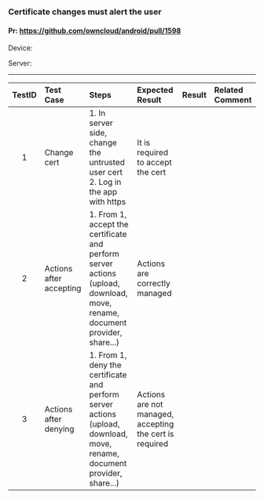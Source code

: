 ###  Certificate changes must alert the user 

#### Pr: https://github.com/owncloud/android/pull/1598

Device:

Server: 

---

 
| TestID | Test Case | Steps | Expected Result | Result | Related Comment |
| :----: | :-------- | :---- | :-------------- | :----: | :-------------- |
| 1 | Change cert  |  1. In server side, change the untrusted user cert<br>2. Log in the app with https | It is required to accept the cert |  |  |
| 2 | Actions after accepting  |  1. From 1, accept the certificate and perform server actions (upload, download, move, rename, document provider, share...) | Actions are correctly managed |  |  |
| 3 | Actions after denying  |  1. From 1, deny the certificate and perform server actions (upload, download, move, rename, document provider, share...) | Actions are not managed, accepting the cert is required |  |  |
